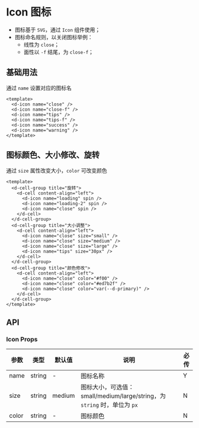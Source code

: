# Icon 图标

- 图标基于 `SVG`，通过 `Icon` 组件使用；
- 图标命名规则，以关闭图标举例：
  - 线性为 `close`；
  - 面性以 `-f` 结尾，为 `close-f`；

## 基础用法

通过 `name` 设置对应的图标名

```vue playground=1kcf0k8 height=300
<template>
  <d-icon name="close" />
  <d-icon name="close-f" />
  <d-icon name="tips" />
  <d-icon name="tips-f" />
  <d-icon name="success" />
  <d-icon name="warning" />
</template>
```

## 图标颜色、大小修改、旋转

通过 `size` 属性改变大小，`color` 可改变颜色

```vue playground=2d42fm9
<template>
  <d-cell-group title="旋转">
    <d-cell content-align="left">
      <d-icon name="loading" spin />
      <d-icon name="loading-2" spin />
      <d-icon name="close" spin />
    </d-cell>
  </d-cell-group>
  <d-cell-group title="大小调整">
    <d-cell content-align="left">
      <d-icon name="close" size="small" />
      <d-icon name="close" size="medium" />
      <d-icon name="close" size="large" />
      <d-icon name="tips" size="30px" />
    </d-cell>
  </d-cell-group>
  <d-cell-group title="颜色修改">
    <d-cell content-align="left">
      <d-icon name="close" color="#f00" />
      <d-icon name="close" color="#ed7b2f" />
      <d-icon name="close" color="var(--d-primary)" />
    </d-cell>
  </d-cell-group>
</template>
```

## API

### Icon Props

| 参数  | 类型   | 默认值 | 说明                                                                     | 必传 |
| ----- | ------ | ------ | ------------------------------------------------------------------------ | ---- |
| name  | string | -      | 图标名称                                                                 | Y    |
| size  | string | medium | 图标大小，可选值：small/medium/large/string，为 `string` 时，单位为 `px` | N    |
| color | string | -      | 图标颜色                                                                 | N    |
